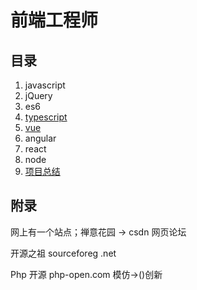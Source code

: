 # 前端工程师

## 目录

1. javascript
2. jQuery
3. es6
4. [typescript](./ts.md)
5. [vue](./vue.md)
6. angular
7. react
8. node
9. [项目总结](./summary.md)

## 附录

网上有一个站点；禅意花园 -> csdn 网页论坛

开源之祖 sourceforeg .net  

Php 开源 php-open.com  模仿->()创新
